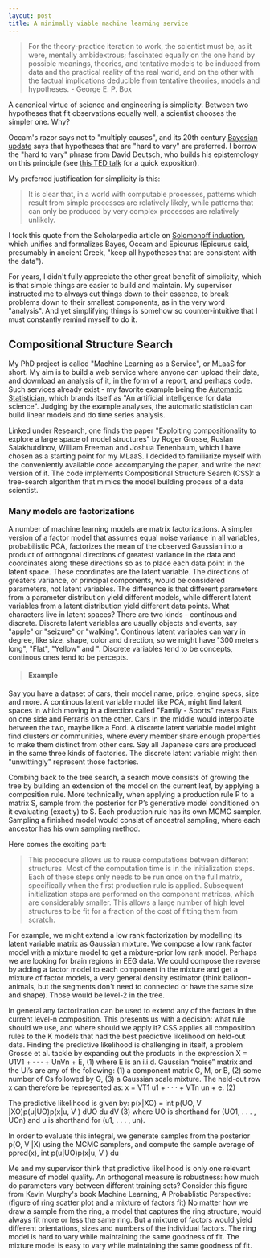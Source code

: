 ```yaml
---
layout: post
title: A minimally viable machine learning service
---
```


>For the theory-practice iteration to work, the scientist must be, as it were, mentally ambidextrous; fascinated equally on the one hand by possible meanings, theories, and tentative models to be induced from data and the practical reality of the real world, and on the other with the factual implications deducible from tentative theories, models and hypotheses.
    - George E. P. Box

A canonical virtue of science and engineering is simplicity. Between two hypotheses that fit observations equally well, a scientist chooses the simpler one. Why? 

Occam's razor says not to "multiply causes", and its 20th century [Bayesian update](http://mlg.eng.cam.ac.uk/zoubin/papers/05occam/occam.pdf) says that hypotheses that are "hard to vary" are preferred. I borrow the "hard to vary" phrase from David Deutsch, who builds his epistemology on this principle (see [this TED talk](https://www.ted.com/talks/david_deutsch_a_new_way_to_explain_explanation) for a quick exposition). 

My preferred justification for simplicity is this:
>It is clear that, in a world with computable processes, patterns which result from simple processes are relatively likely, while patterns that can only be produced by very complex processes are relatively unlikely. 

I took this quote from the Scholarpedia article on [Solomonoff induction](http://www.scholarpedia.org/article/Algorithmic_probability#Discrete_Universal_A_Priori_Probability), which unifies and formalizes Bayes, Occam and Epicurus (Epicurus said, presumably in ancient Greek, "keep all hypotheses that are consistent with the data").

For years, I didn't fully appreciate the other great benefit of simplicity, which is that simple things are easier to build and maintain. My supervisor instructed me to always cut things down to their essence, to break problems down to their smallest components, as in the very word "analysis". And yet simplifying things is somehow so counter-intuitive that I must constantly remind myself to do it.

## Compositional Structure Search

My PhD project is called "Machine Learning as a Service", or MLaaS for short. My aim is to build a web service where anyone can upload their data, and download an analysis of it, in the form of a report, and perhaps code. Such services already exist - my favorite example being the [Automatic Statistician](https://www.automaticstatistician.com/about/), which brands itself as "An artificial intelligence for data science". Judging by the example analyses, the automatic statistician can build linear models and do time series analysis.

Linked under Research, one finds the paper "Exploiting compositionality to explore a large space of model structures" by Roger Grosse, Ruslan Salakhutdinov, William Freeman and Joshua Tenenbaum, which I have chosen as a starting point for my MLaaS. I decided to familiarize myself with the conveniently available code accompanying the paper, and write the next version of it. The code implements Compositional Structure Search (CSS): a tree-search algorithm that mimics the model building process of a data scientist. 

### Many models are factorizations

A number of machine learning models are matrix factorizations. A simpler version of a factor model that assumes equal noise variance in all variables, probabilistic PCA, factorizes the mean of the observed Gaussian into a product of orthogonal directions of greatest variance in the data and coordinates along these directions so as to place each data point in the latent space. These coordinates are the latent variable. The directions of greaters variance, or principal components, would be considered parameters, not latent variables. The difference is that different parameters from a parameter distribution yield different models, while different latent variables from a latent distribution yield different data points.
What characters live in latent spaces? There are two kinds - continous and discrete. Discrete latent variables are usually objects and events, say "apple" or "seizure" or "walking". Continous latent variables can vary in degree, like size, shape, color and direction, so we might have "300 meters long", "Flat", "Yellow" and ". Discrete variables tend to be concepts, continous ones tend to be percepts.


>#### Example 
Say you have a dataset of cars, their model name, price, engine specs, size 
and more. 
A continous latent variable model like PCA, might find latent spaces in which 
moving in a direction called "Family - Sports" reveals Fiats on one side and 
Ferraris on the other. Cars in the middle would interpolate between the two, 
maybe like a Ford. 
A discrete latent variable model might find clusters or communities, where 
every member share enough properties to make them distinct from other cars. 
Say all Japanese cars are produced in the same three kinds of factories. 
The discrete latent variable might then "unwittingly" represent those factories.

Combing back to the tree search, a search move consists of growing the tree by building an extension of the model on the current leaf, by applying a composition rule. More technically, when applying a production rule P to a matrix S, sample from the posterior for P’s generative model conditioned
on it evaluating (exactly) to S. Each production rule has its own MCMC sampler. Sampling a finished model would consist of ancestral sampling, where each ancestor has his own sampling method. 

Here comes the exciting part:

>This procedure allows us to reuse computations between different structures.
Most of the computation time is in the initialization
steps. Each of these steps only needs to be run once on the
full matrix, specifically when the first production rule is applied.
Subsequent initialization steps are performed on the
component matrices, which are considerably smaller. This
allows a large number of high level structures to be fit for a
fraction of the cost of fitting them from scratch.

For example, we might extend a low rank factorization by modelling its latent variable matrix as Gaussian mixture. We compose a low rank factor model with a mixture model to get a mixture-prior low rank model. Perhaps we are looking for brain regions in EEG data. 
We could compose the reverse by adding a factor model to each component in the mixture and get a mixture of factor models, a very general density estimator (think balloon-animals, but the segments don't need to connected or have the same size and shape). Those would be level-2 in the tree. 

In general any factorization can be used to extend any of the factors in the current level-n composition. This presents us with a decision: what rule should we use, and where should we apply it?
CSS applies all composition rules to the K models that had the best predictive likelihood on held-out data. Finding the predictive likelihood is challenging in itself, a problem Grosse et al. tackle by expanding out the products in the expression X = U1V1 + · · · + UnVn + E, (1)
where E is an i.i.d. Gaussian “noise” matrix and the Ui’s
are any of the following: (1) a component matrix G, M,
or B, (2) some number of Cs followed by G, (3) a Gaussian
scale mixture.  The held-out row x can therefore be
represented as:
x = VT1 u1 + · · · + VTn un + e. (2)


The predictive likelihood is given by:
p(x|XO) = int p(UO, V |XO)p(u|UO)p(x|u, V ) dUO du dV (3)
where UO is shorthand for (UO1, . . . , UOn) and u is shorthand
for (u1, . . . , un). 

In order to evaluate this integral, we generate samples from the posterior 
p(O, V |X) using the MCMC samplers, and compute the sample average of ppred(x), int p(u|UO)p(x|u, V ) du

Me and my supervisor think that predictive likelihood is only one relevant measure of model quality. An orthogonal measure is robustness: how much do parameters vary between different training sets? 
Consider this figure from Kevin Murphy's book Machine Learning, A Probablistic Perspective:
(figure of ring scatter plot and a mixture of factors fit)
No matter how we draw a sample from the ring, a model that captures the ring structure, would always fit more or less the same ring. But a mixture of factors would yield different orientations, sizes and numbers of the individual factors. The ring model is hard to vary while maintaining the same goodness of fit. The mixture model is easy to vary while maintaining the same goodness of fit.
